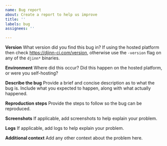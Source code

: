 ```yaml
---
name: Bug report
about: Create a report to help us improve
title: ''
labels: bug
assignees: ''

---
```


**Version**
What version did you find this bug in? If using the hosted platform then check https://djinn-ci.com/version, otherwise use the `-version` flag on any of the `djinn*` binaries.

**Environment**
Where did this occur? Did this happen on the hosted platform, or were you self-hosting?

**Describe the bug**
Provide a brief and concise description as to what the bug is. Include what you expected to happen, along with what actually happened.

**Reproduction steps**
Provide the steps to follow so the bug can be reproduced.

**Screenshots**
If applicable, add screenshots to help explain your problem.

**Logs**
If applicable, add logs to help explain your problem.

**Additional context**
Add any other context about the problem here.
